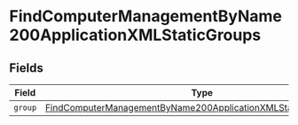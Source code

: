 # FindComputerManagementByName200ApplicationXMLStaticGroups


## Fields

| Field                                                                                                                                                       | Type                                                                                                                                                        | Required                                                                                                                                                    | Description                                                                                                                                                 |
| ----------------------------------------------------------------------------------------------------------------------------------------------------------- | ----------------------------------------------------------------------------------------------------------------------------------------------------------- | ----------------------------------------------------------------------------------------------------------------------------------------------------------- | ----------------------------------------------------------------------------------------------------------------------------------------------------------- |
| `group`                                                                                                                                                     | [FindComputerManagementByName200ApplicationXMLStaticGroupsGroup](../../models/operations/findcomputermanagementbyname200applicationxmlstaticgroupsgroup.md) | :heavy_minus_sign:                                                                                                                                          | N/A                                                                                                                                                         |